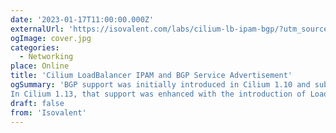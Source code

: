 ```yaml
---
date: '2023-01-17T11:00:00.000Z'
externalUrl: 'https://isovalent.com/labs/cilium-lb-ipam-bgp/?utm_source=website-cilium&utm_medium=referral&utm_campaign=cilium-lab'
ogImage: cover.jpg
categories:
  - Networking
place: Online
title: 'Cilium LoadBalancer IPAM and BGP Service Advertisement'
ogSummary: 'BGP support was initially introduced in Cilium 1.10 and subsequent improvements have been made since, such as the recent introduction of IPv6 support in Cilium 1.12.
In Cilium 1.13, that support was enhanced with the introduction of Load Balancer IPAM and BGP Service address advertisements. In this lab, you will learn about both these new features and how they can simplify your network connectivity operations.'
draft: false
from: 'Isovalent'
---
```

